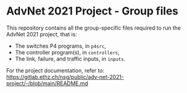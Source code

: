 # AdvNet 2021 Project - Group files

This repository contains all the group-specific files required to run the AdvNet 2021 project, that is:

- The switches P4 programs, in `p4src`, 
- The controller program(s), in `controllers`, 
- The link, failure, and traffic inputs, in `inputs`.

For the project documentation, refer to: https://gitlab.ethz.ch/nsg/public/adv-net-2021-project/-/blob/main/README.md